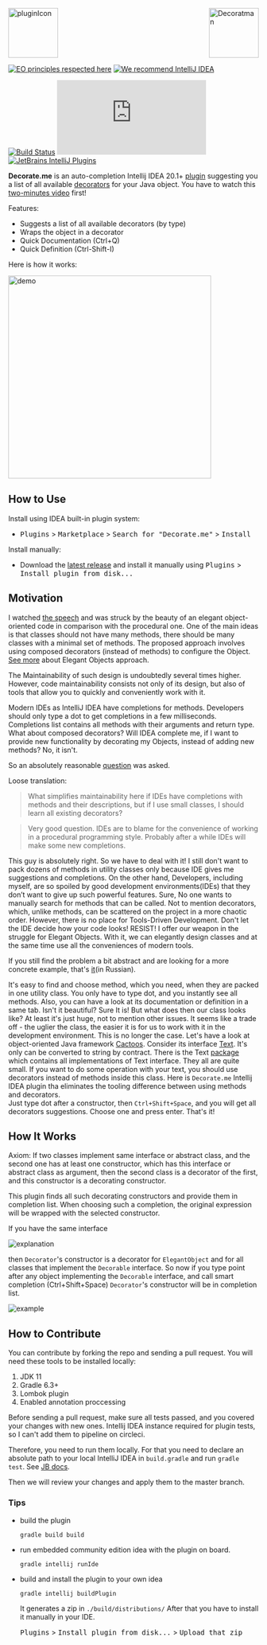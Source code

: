 <img src="src/main/resources/readme/pluginIcon.svg" height="100px"  alt="pluginIcon"/> <img style="float: right;" src="src/main/resources/readme/Decoratman.svg" height="100px"  alt="Decoratman"/>

[![EO principles respected here](https://www.elegantobjects.org/badge.svg)](https://www.elegantobjects.org) 
[![We recommend IntelliJ IDEA](https://www.elegantobjects.org/intellij-idea.svg)](https://www.jetbrains.com/idea/)

[![Build Status](https://circleci.com/gh/stepanvalyavskiy/Decorate.me.svg?style=svg)](https://circleci.com/gh/stepanvalyavskiy/Decorate.me)
[![Hits-of-Code](https://hitsofcode.com/github/stepanvalyavskiy/decorate.me)](https://hitsofcode.com/view/github/stepanvalyavskiy/decorate.me)
[![JetBrains IntelliJ Plugins](https://img.shields.io/badge/jetbrains%20plugins%20repository-v1.3-blue)](https://plugins.jetbrains.com/plugin/14706-decorate-me/versions/stable/118855)

**Decorate.me** is an auto-completion Intellij IDEA 
20.1+ 
[plugin](https://plugins.jetbrains.com/plugin/14706-elegant-ide) 
suggesting you a list of all available [decorators](https://en.wikipedia.org/wiki/Decorator_pattern) for your Java object.
You have to watch this [two-minutes video](https://youtu.be/ZPHrfJN6f9Q) first!

Features:

  * Suggests a list of all available decorators (by type)
  * Wraps the object in a decorator
  * Quick Documentation (Ctrl+Q)
  * Quick Definition (Ctrl-Shift-I)

Here is how it works:

<img height="408" src="src/main/resources/readme/preview.gif" alt="demo"/>

## How to Use

Install using IDEA built-in plugin system:
  - <kbd>Plugins</kbd> > <kbd>Marketplace</kbd> > <kbd>Search for "Decorate.me"</kbd> > <kbd>Install</kbd>

Install manually:
  - Download the [latest release](https://plugins.jetbrains.com/plugin/14706-elegant-ide) and install it manually using <kbd>Plugins</kbd> > <kbd>Install plugin from disk...</kbd>

## Motivation

I watched [the speech](https://youtu.be/75U9eefFYoU) 
and was struck by the beauty of an elegant object-
oriented code in comparison with the procedural one.
One of the main ideas is that classes should not have many methods,
there should be many classes with a minimal set of methods.
The proposed approach involves using composed decorators
(instead of methods) to configure the Object. 
[See more](https://www.elegantobjects.org/) about Elegant Objects approach.

The Maintainability of such design is undoubtedly several times higher.
However, code maintainability consists not only of its design, 
but also of tools that allow you to quickly and conveniently work with it.

Modern IDEs as IntelliJ IDEA have completions for methods.
Developers should only type a dot to get completions in a few milliseconds. 
Completions list contains all methods with their arguments and return type.
What about composed decorators? 
Will IDEA complete me, if I want to provide new functionality 
by decorating my Objects, instead of adding new methods?
No, it isn't.
 
So an absolutely reasonable [question](https://youtu.be/75U9eefFYoU?t=2498) was asked.

Loose translation:
 
> What simplifies maintainability here if IDEs have completions
with methods and their descriptions, 
but if I use small classes, I should learn all existing decorators?

> Very good question. IDEs are to blame
for the convenience of working in a procedural programming style. 
Probably after a while IDEs will make some new completions.

This guy is absolutely right. So we have to deal with it!
I still don't want to pack dozens of methods 
in utility classes only because IDE gives me suggestions and completions.
On the other hand, Developers, including myself, 
are so spoiled by good development environments(IDEs)
that they don’t want to give up such powerful features.
Sure, No one wants to manually search for methods that can be called.
Not to mention decorators, which, unlike methods,
can be scattered on the project in a more chaotic order.
However, there is no place for Tools-Driven Development.
Don't let the IDE decide how your code looks! RESIST!
I offer our weapon in the struggle for Elegant Objects.
With it, we can elegantly design classes and at the same time
use all the conveniences of modern tools.

If you still find the problem a bit abstract and are looking for a 
more concrete example, that's [it](https://youtu.be/LPLqLaSwSsI?t=6739)(in Russian).

It's easy to find and choose method, which you need,
when they are packed in one utility class.
You only have to type dot, and you instantly see all methods.
Also, you can have a look at its documentation or definition in a same tab.
Isn't it beautiful?  Sure It is! 
But what does then our class looks like?
At least it's just huge, not to mention other issues.
It seems like a trade off - the uglier the class, the easier it is for us 
to work with it in the development environment.
This is no longer the case. 
Let's have a look at object-oriented Java framework [Cactoos](https://github.com/yegor256/cactoos).
Consider its interface [Text](https://github.com/yegor256/cactoos/blob/master/src/main/java/org/cactoos/Text.java).
It's only can be converted to string by contract.
There is the Text [package](https://github.com/yegor256/cactoos/tree/master/src/main/java/org/cactoos/text)
which contains all implementations of Text interface.
They all are quite small. 
If you want to do some operation with your text,
you should use decorators instead of methods inside this class. 
Here is `Decorate.me` Intellij IDEA plugin tha eliminates the tooling difference between using methods and decorators.  
Just type dot after a constructor, then `Ctrl+Shift+Space`, and you will get all decorators suggestions.
Choose one and press enter. That's it!

## How It Works
 
Axiom: If two classes implement same interface or abstract class, 
and the second one has at least one constructor,
which has this interface or abstract class as argument, 
then the second class is a decorator of the first,
and this constructor is a decorating constructor.

This plugin finds all such decorating constructors 
and provide them in completion list. 
When choosing such a completion, the original expression will be wrapped
with the selected constructor.

If you have the same interface

![explanation](src/main/resources/readme/explanation.PNG?raw=true "explanation")

then `Decorator`'s constructor is a decorator for `ElegantObject` 
and for all classes that implement the `Decorable` interface.
So now if you type point after any object implementing the `Decorable` interface,
and call smart completion (Ctrl+Shift+Space)
`Decorator`'s constructor will be in completion list.

![example](src/main/resources/readme/example.PNG?raw=true "example")

## How to Contribute

You can contribute by forking the repo and sending a pull request. You will need these tools
to be installed locally:

 1. JDK 11
 2. Gradle 6.3+
 3. Lombok plugin
 4. Enabled annotation proccessing
  
Before sending a pull request, make sure all tests passed, and you covered your changes with new ones.
Intellij IDEA instance required for plugin tests, so I can't add them to pipeline on circleci. 

Therefore, you need to run them locally.
For that you need to declare an absolute path to your local IntelliJ IDEA in `build.gradle` and run `gradle test`. 
See [JB docs](https://jetbrains.org/intellij/sdk/docs/tutorials/writing_tests_for_plugins/tests_prerequisites.html?search=test).

Then we will review your changes and apply them to the master branch.

### Tips
 
- build the plugin

    `gradle build build`
 
- run embedded community edition idea with the plugin on board.
 
    `gradle intellij runIde`

- build and install the plugin to your own idea

    `gradle intellij buildPlugin`
  
    It generates a zip in `./build/distributions/`
    After that you have to install it manually in your IDE.

    <kbd>Plugins</kbd> > <kbd>Install plugin from disk...</kbd> > <kbd>Upload that zip</kbd>
  
